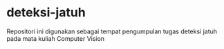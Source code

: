 # deteksi-jatuh
Repositori ini digunakan sebagai tempat pengumpulan tugas deteksi jatuh pada mata kuliah Computer Vision
